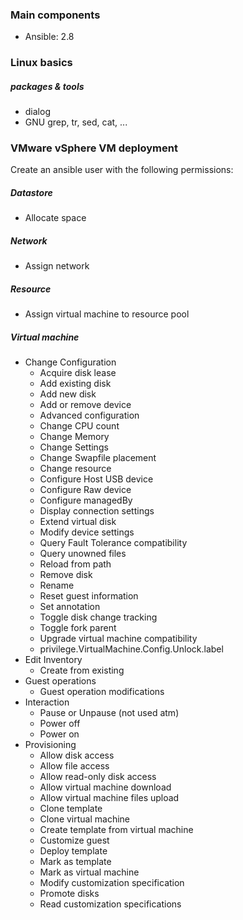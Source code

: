 ### Main components

* Ansible: 2.8


### Linux basics

##### packages & tools

* dialog
* GNU grep, tr, sed, cat, ...


### VMware vSphere VM deployment 

Create an ansible user with the following permissions:

##### Datastore

 * Allocate space
    
##### Network

 * Assign network

##### Resource

 * Assign virtual machine to resource pool
    
##### Virtual machine

 * Change Configuration
    * Acquire disk lease
    * Add existing disk
    * Add new disk
    * Add or remove device
    * Advanced configuration
    * Change CPU count
    * Change Memory
    * Change Settings
    * Change Swapfile placement
    * Change resource
    * Configure Host USB device
    * Configure Raw device
    * Configure managedBy
    * Display connection settings
    * Extend virtual disk
    * Modify device settings
    * Query Fault Tolerance compatibility
    * Query unowned files
    * Reload from path
    * Remove disk
    * Rename
    * Reset guest information
    * Set annotation
    * Toggle disk change tracking
    * Toggle fork parent
    * Upgrade virtual machine compatibility
    * privilege.VirtualMachine.Config.Unlock.label
 * Edit Inventory
    * Create from existing
 * Guest operations
    * Guest operation modifications
 * Interaction
    * Pause or Unpause (not used atm)
    * Power off
    * Power on
 * Provisioning
    * Allow disk access
    * Allow file access
    * Allow read-only disk access
    * Allow virtual machine download
    * Allow virtual machine files upload
    * Clone template
    * Clone virtual machine
    * Create template from virtual machine
    * Customize guest
    * Deploy template
    * Mark as template
    * Mark as virtual machine
    * Modify customization specification
    * Promote disks
    * Read customization specifications

